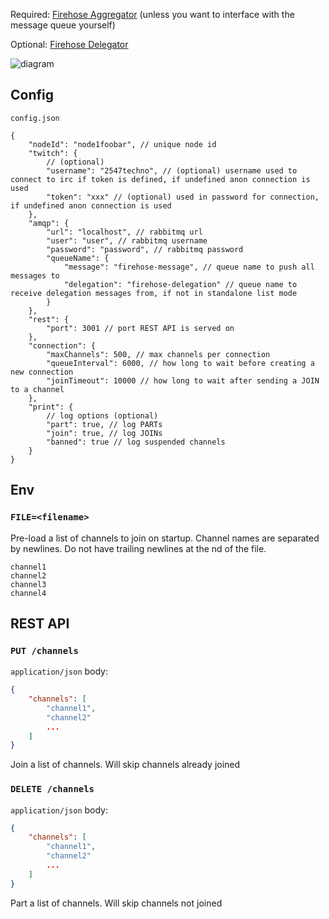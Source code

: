 Required: [Firehose Aggregator](https://github.com/2547techno/firehose-aggregator) (unless you want to interface with the message queue yourself)

Optional: [Firehose Delegator](https://github.com/2547techno/firehose-delegator)

![diagram](https://github.com/2547techno/firehose-node/assets/109011672/f5a4b51d-86ac-42e6-9ca0-a5ad460805f4)

## Config

`config.json`

```jsonc
{
    "nodeId": "node1foobar", // unique node id
    "twitch": {
        // (optional)
        "username": "2547techno", // (optional) username used to connect to irc if token is defined, if undefined anon connection is used
        "token": "xxx" // (optional) used in password for connection, if undefined anon connection is used
    },
    "amqp": {
        "url": "localhost", // rabbitmq url
        "user": "user", // rabbitmq username
        "password": "password", // rabbitmq password
        "queueName": {
            "message": "firehose-message", // queue name to push all messages to
            "delegation": "firehose-delegation" // queue name to receive delegation messages from, if not in standalone list mode
        }
    },
    "rest": {
        "port": 3001 // port REST API is served on
    },
    "connection": {
        "maxChannels": 500, // max channels per connection
        "queueInterval": 6000, // how long to wait before creating a new connection
        "joinTimeout": 10000 // how long to wait after sending a JOIN to a channel
    },
    "print": {
        // log options (optional)
        "part": true, // log PARTs
        "join": true, // log JOINs
        "banned": true // log suspended channels
    }
}
```

## Env

### `FILE=<filename>`

Pre-load a list of channels to join on startup. Channel names are separated by newlines. Do not have trailing newlines at the nd of the file.

```text
channel1
channel2
channel3
channel4
```

## REST API

### `PUT /channels`

`application/json` body:

```json
{
    "channels": [
        "channel1",
        "channel2"
        ...
    ]
}
```

Join a list of channels. Will skip channels already joined

### `DELETE /channels`

`application/json` body:

```json
{
    "channels": [
        "channel1",
        "channel2"
        ...
    ]
}
```

Part a list of channels. Will skip channels not joined
